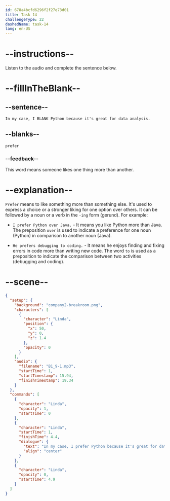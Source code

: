 ```yaml
---
id: 678a4bcfd6296f2f27e73d01
title: Task 14
challengeType: 22
dashedName: task-14
lang: en-US
---
```


<!-- (audio) Linda: In my case, I prefer Python because it's great for data analysis. -->

# --instructions--

Listen to the audio and complete the sentence below.

# --fillInTheBlank--

## --sentence--

`In my case, I BLANK Python because it's great for data analysis.`

## --blanks--

`prefer`

### --feedback--

This word means someone likes one thing more than another.

# --explanation--

`Prefer` means to like something more than something else. It's used to express a choice or a stronger liking for one option over others. It can be followed by a noun or a verb in the `-ing` form (gerund). For example:

- `I prefer Python over Java.` - It means you like Python more than Java. The preposition `over` is used to indicate a preference for one noun (Python) in comparison to another noun (Java).
  
- `He prefers debugging to coding.` - It means he enjoys finding and fixing errors in code more than writing new code. The word `to` is used as a preposition to indicate the comparison between two activities (debugging and coding).

# --scene--

```json
{
  "setup": {
    "background": "company2-breakroom.png",
    "characters": [
      {
        "character": "Linda",
        "position": {
          "x": 50,
          "y": 0,
          "z": 1.4
        },
        "opacity": 0
      }
    ],
    "audio": {
      "filename": "B1_9-1.mp3",
      "startTime": 1,
      "startTimestamp": 15.94,
      "finishTimestamp": 19.34
    }
  },
  "commands": [
    {
      "character": "Linda",
      "opacity": 1,
      "startTime": 0
    },
    {
      "character": "Linda",
      "startTime": 1,
      "finishTime": 4.4,
      "dialogue": {
        "text": "In my case, I prefer Python because it's great for data analysis.",
        "align": "center"
      }
    },
    {
      "character": "Linda",
      "opacity": 0,
      "startTime": 4.9
    }
  ]
}
```
